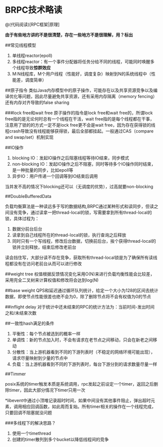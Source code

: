 # BRPC技术略读

@(代码阅读)[RPC框架|原理]

**由于有些地方讲的不是很清楚，存在一些地方不是很理解，用？标出**

##常见线程模型
1. 单线程reactor(epoll)
2. 多线程reactor：有一个事件分配器将任务分给不同的线程，可能同时唤醒多个线程导致**惊群效应**
3. M:N线程库，M个用户线程（性能好，调度复杂）映射到N的系统线程中（性能差，调度简单）

##原子指令
类似Java内存模型中的原子操作，可能存在以及共享资源竞争以及编译优化等问题，因此尽量避免共享资源，还有采用内存隔离（memory fencing）还有内存对齐导致的false sharing

###lock free和wait free
原子操作的指令是lock free和wait free的，所谓lock free指的是无论何时总有一个线程在干活，wait free指的是每个线程都在干事，注意用了锁的的方式一定不是lock free更不会是wait free，因为存在获得锁的线程crash导致没有线程能够获得锁，最后全部都挂起。一般通过CAS（compare and swap/set）机制实现

##IO操作
1. blocking IO：发起IO操作之后阻塞线程等待IO结束，同步模式
2. non-blocking IO：发起IO操作之后不阻塞，同时等待多个IO操作同时结束，是一种批量的同步，比如epoll等
3. 异步IO：用户传递一个回调等到IO结束后调用

当并发不高的情况下blocking还可以（无调度的优势），过高就要non-blocking

##DoubleBufferedData

负载均衡算法是一种读远多于写的数据结构,BRPC通过某种形式和读同步，但读之间没有竞争，通过读拿一把thread-local的锁，写需要拿到所有thread-local的锁，具体过程为：
1. 数据分前台后台
2. 读拿到自己线程所在的thread-local的锁，执行查询之后释放
3. 同时只有一个写线程，修改后台数据，切换前后台，挨个获得thread-local的锁并立刻释放，结束后修改老前台

读会挡住写，大部分读不存在竞争，获取所有thread-local锁是为了确保所有读线程都没有在访问老前台从而可以进行修改

##weight tree
权值根据反馈情况变化采用O(N)来进行负载均衡性能会比较差，采用完全二叉树来计算权值和修改将会达到log(N)

##base weight
QPS和延迟通过循环队列统计，给定一个大小为128的区间去统计数据，即使节点性能很差也绝不会为0，除了删除节点将不会有权值为0的节点

##inflight delay
对于统计中还未结束的RPC的统计方法为：当前时间-发出时间之和/未结束次数

##一致性hash满足的条件

1. 平衡性：每个节点被选到的概率一样
2. 单调性：新的节点加入时，不会有请求在老节点之间移动，只会在新老之间移动
3. 分散性：当上游机器看到不同的下游列表时（不稳定的网络环境可能出现），请求尽量映射到少量的节点中
4. 负载：当上游机器看到不同的下游列表时，每台下游分到的请求数量尽量一样

##Timmer

posix系统的timer触发本质是系统调用，rpc发起之前设定一个timer，返回之后删除timer，因此大部分情况下timer只用一次

*libevent中通过小顶堆记录超时时间，如果中间没有其他事件阻止，弹出超时元素，调用相应回调函数，如此周而复始。所有timer相关的操作在一个线程完成，只要回调不阻塞就没问题

###多线程下的解决思路？
1. 使用一个timethread
2. 创建的timer散列到多个bucket以降低线程间的竞争





